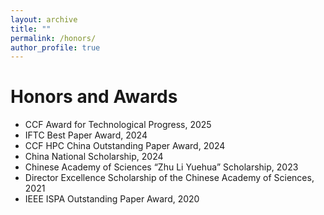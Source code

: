 ```yaml
---
layout: archive
title: ""
permalink: /honors/
author_profile: true
---
```




Honors and Awards
===
* CCF Award for Technological Progress, 2025
* IFTC Best Paper Award, 2024
* CCF HPC China Outstanding Paper Award, 2024
* China National Scholarship, 2024
* Chinese Academy of Sciences “Zhu Li Yuehua” Scholarship, 2023
* Director Excellence Scholarship of the Chinese Academy of Sciences, 2021
* IEEE ISPA Outstanding Paper Award, 2020
